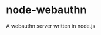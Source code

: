 # node-webauthn
A webauthn server written in node.js

[WebAuthn protocol documentation]: https://www.w3.org/TR/webauthn/
[FIDO Alliance FIDO2.0 documentation]: https://fidoalliance.org/specs/fido-v2.0-rd-20180702/fido-server-v2.0-rd-20180702.html
